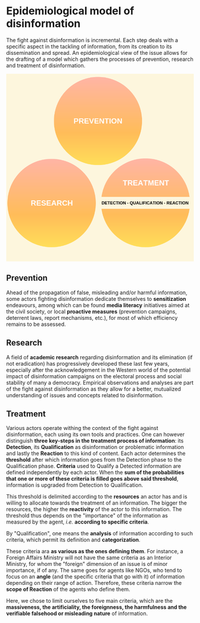 
# Epidemiological model of disinformation

The fight against disinformation is incremental. Each step deals with a specific aspect in the tackling of information, from its creation to its dissemination and spread. An epidemiological view of the issue allows for the drafting of a model which gathers the processes of prevention, research and treatment of disinformation.

![An epidemiological model of disinformation](/assets/img/epidemiological-model.png)

## Prevention

Ahead of the propagation of false, misleading and/or harmful information, some actors fighting disinformation dedicate themselves to **sensitization** endeavours, among which can be found **media literacy** initiatives aimed at the civil society, or local **proactive measures** (prevention campaigns, deterrent laws, report mechanisms, etc.), for most of which efficiency remains to be assessed.

## Research

A field of **academic research** regarding disinformation and its elimination (if not eradication) has progressively developed these last few years, especially after the acknowledgement in the Western world of the potential impact of disinformation campaigns on the electoral process and social stability of many a democracy. Empirical observations and analyses are part of the fight against disinformation as they allow for a better, mutualized understanding of issues and concepts related to disinformation.

## Treatment

Various actors operate withing the context of the fight against disinformation, each using its own tools and practices. One can however distinguish **three key-steps in the treatment process of information**: its **Detection**, its **Qualification** as disinformation or problematic information and lastly the **Reaction** to this kind of content.
Each actor determines the **threshold** after which information goes from the Detection phase to the Qualification phase.  **Criteria** used to Qualify a Detected information are defined independently by each actor. When the **sum of the probabilities that one or more of these criteria is filled goes above said threshold**, information is upgraded from Detection to Qualification. 

This threshold is delimited according to the **resources** an actor has and is willing to allocate towards the treatment of an information. The bigger the resources, the higher the **reactivity** of the actor to this information.  The threshold thus depends on the "importance" of the information as measured by the agent, _i.e._ **according to specific criteria**.

By "Qualification", one means the **analysis** of information according to such criteria, which permit its definition and **categorization**. 

These criteria ara **as various as the ones defining them**. For instance, a Foreign Affairs Ministry will not have the same criteria as an Interior Ministry, for whom the "foreign" dimension of an issue is of minor importance, if of any. The same goes for agents like NGOs, who tend to focus on an **angle** (and the specific criteria that go with it) of information depending on their range of action. Therefore, these criteria narrow the **scope of Reaction** of the agents who define them.

Here, we chose to limit ourselves to five main criteria, which are the **massiveness, the artificiality, the foreignness, the harmfulness and the verifiable falsehood or misleading nature** of information.
